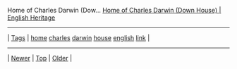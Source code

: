 <!--
title: Home of Charles Darwin (Down House) | English Heritage
date: 2020-06-28T15:00:41.484Z
tags: home, charles, darwin, house, english, link
-->











Home of Charles Darwin (Dow...
[Home of Charles Darwin (Down House) | English Heritage](http://www.english-heritage.org.uk/visit/places/home-of-charles-darwin-down-house)

<!--BOTTOM-POST-NAVIGATION-->
---

| [Tags](tags.md) | [home](tag-home.md) [charles](tag-charles.md) [darwin](tag-darwin.md) [house](tag-house.md) [english](tag-english.md) [link](tag-link.md) |

---

| [Newer](124405874737.md) | [Top](index.md) | [Older](124492938457.md) |